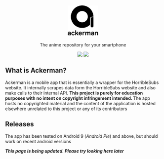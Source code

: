 
<p align="center" ><a href="https://github.com/Uzair-Fasih/Ackerman" target="_blank" rel="noopener noreferrer"><img width="100" src="./static/logo-assets-main.png" alt="Ackerman Logo"></a></p>

<p align="center" >
The anime repository for your smartphone 
</p>
<p align="center" >
<img src="https://img.shields.io/badge/Version-0.0.1-blueviolet?style=flat-square" height="20">
<img src="https://img.shields.io/badge/Build-Passing-success?style=flat-square" height="20">
</p>

## What is Ackerman?
Ackerman is a mobile app that is essentially a wrapper for the HorribleSubs website. It internally scrapes data form the HorribleSubs website and also make calls to their internal API. <b>This project is purely for education purposes with no intent on copyright infringement intended. </b> The app hosts no copyrighted material and the content of the application is hosted elsewhere unrelated to this project or any of its contributors

## Releases
The app has been tested on Android 9 (*Android Pie*) and above, but should work on recent android versions

<b>*This page is being updated. Please try looking here later*</b>
